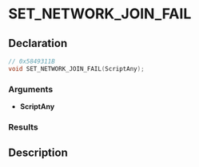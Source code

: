 # SET_NETWORK_JOIN_FAIL

## Declaration
```cpp
// 0x5849311B
void SET_NETWORK_JOIN_FAIL(ScriptAny);
```

### Arguments
- **ScriptAny**

### Results

## Description
